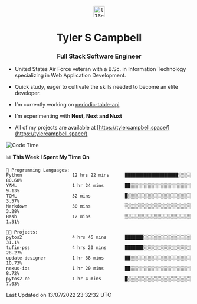 <p align="center">
<a href="https://www.linkedin.com/in/t36campbell" target="blank"><img align="center" src="https://ik.imagekit.io/t36campbell/Portfolio/linkedin.png.original_m8bbGgPh6.png" alt="t36campbell" height="30" width="30" /></a>
</p>
<h1 align="center">Tyler S Campbell</h1>
<h3 align="center">Full Stack Software Engineer</h3>

* United States Air Force veteran with a B.Sc. in Information Technology specializing in Web Application Development. 

* Quick study, eager to cultivate the skills needed to become an elite developer.

* I’m currently working on [periodic-table-api](https://github.com/t36campbell/periodic-table-api)

* I’m experimenting with **Nest, Next and Nuxt**

* All of my projects are available at [https://tylercampbell.space/](https://tylercampbell.space/)

<!--START_SECTION:waka-->
![Code Time](http://img.shields.io/badge/Code%20Time-1%2C705%20hrs%2044%20mins-blue)

📊 **This Week I Spent My Time On** 

```text
💬 Programming Languages: 
Python                   12 hrs 22 mins      ████████████████████░░░░░   80.68% 
YAML                     1 hr 24 mins        ██░░░░░░░░░░░░░░░░░░░░░░░   9.13% 
TOML                     32 mins             █░░░░░░░░░░░░░░░░░░░░░░░░   3.57% 
Markdown                 30 mins             ░░░░░░░░░░░░░░░░░░░░░░░░░   3.28% 
Bash                     12 mins             ░░░░░░░░░░░░░░░░░░░░░░░░░   1.31%

🐱‍💻 Projects: 
pytos2                   4 hrs 46 mins       ███████░░░░░░░░░░░░░░░░░░   31.1% 
tufin-pss                4 hrs 20 mins       ███████░░░░░░░░░░░░░░░░░░   28.27% 
update-designer          1 hr 38 mins        ██░░░░░░░░░░░░░░░░░░░░░░░   10.73% 
nexus-ios                1 hr 20 mins        ██░░░░░░░░░░░░░░░░░░░░░░░   8.72% 
pytos2-ce                1 hr 4 mins         █░░░░░░░░░░░░░░░░░░░░░░░░   7.03%

```


 Last Updated on 13/07/2022 23:32:32 UTC
<!--END_SECTION:waka-->
